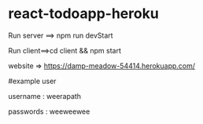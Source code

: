 # react-todoapp-heroku

Run server ==> npm run devStart

Run client==>cd client && npm start

website => https://damp-meadow-54414.herokuapp.com/

#example user

username : weerapath

passwords : weeweewee

